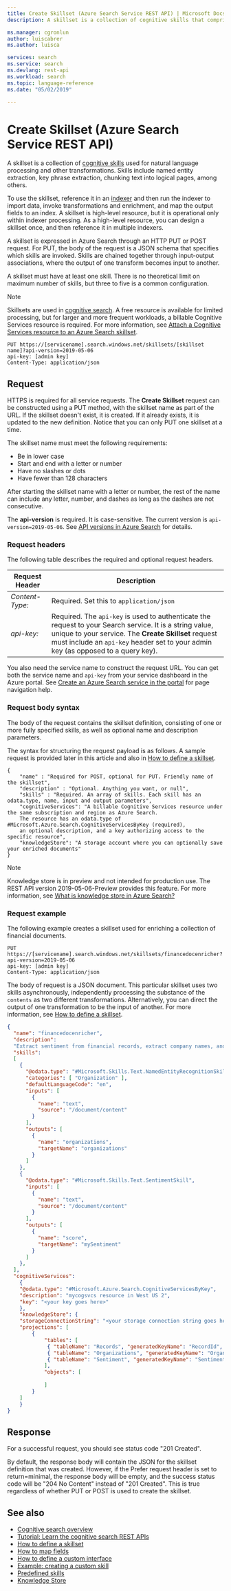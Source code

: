 ```yaml
---
title: Create Skillset (Azure Search Service REST API) | Microsoft Docs
description: A skillset is a collection of cognitive skills that comprise an enriched indexing pipeline in Azure Search.

ms.manager: cgronlun
author: luiscabrer
ms.author: luisca

services: search
ms.service: search
ms.devlang: rest-api
ms.workload: search
ms.topic: language-reference
ms.date: "05/02/2019"

---
```

# Create Skillset (Azure Search Service REST API)

A skillset is a collection of [cognitive skills](https://docs.microsoft.com/azure/search/cognitive-search-predefined-skills) used for natural language processing and other transformations. Skills include named entity extraction, key phrase extraction, chunking text into logical pages, among others.

To use the skillset, reference it in an [indexer](create-indexer.md) and then run the indexer to import data, invoke transformations and enrichment, and map the output fields to an index. A skillset is high-level resource, but it is operational only within indexer processing. As a high-level resource, you can design a skillset once, and then reference it in multiple indexers. 

A skillset is expressed in Azure Search through an HTTP PUT or POST request. For PUT, the body of the request is a JSON schema that specifies which skills are invoked. Skills are chained together through input-output associations, where the output of one transform becomes input to another.

A skillset must have at least one skill. There is no theoretical limit on maximum number of skills, but three to five is a common configuration.  

> [!NOTE]
> Skillsets are used in [cognitive search](https://docs.microsoft.com/azure/search/cognitive-search-concept-intro). A free resource is available for limited processing, but for larger and more frequent workloads, a billable Cognitive Services resource is required. For more information, see [Attach a Cognitive Services resource to an Azure Search skillset](https://docs.microsoft.com/azure/search/cognitive-search-attach-cognitive-services).

```http  
PUT https://[servicename].search.windows.net/skillsets/[skillset name]?api-version=2019-05-06
api-key: [admin key]
Content-Type: application/json
```  

## Request  
 HTTPS is required for all service requests. The **Create Skillset** request can be constructed using a PUT method, with the skillset name as part of the URL. If the skillset doesn't exist, it is created. If it already exists, it is updated to the new definition. Notice that you can only PUT one skillset at a time.  

 The skillset name must meet the following requirements:

- Be in lower case
- Start and end with a letter or number
- Have no slashes or dots
- Have fewer than 128 characters 

After starting the skillset name with a letter or number, the rest of the name can include any letter, number, and dashes as long as the dashes are not consecutive.  

 The **api-version** is required. It is case-sensitive. The current version is `api-version=2019-05-06`. See [API versions in Azure Search](https://docs.microsoft.com/azure/search/search-api-versions) for details. 


### Request headers  

 The following table describes the required and optional request headers.  

|Request Header|Description|  
|--------------------|-----------------|  
|*Content-Type:*|Required. Set this to `application/json`|  
|*api-key:*|Required. The `api-key` is used to authenticate the request to your Search service. It is a string value, unique to your service. The **Create Skillset** request must include an `api-key` header set to your admin key (as opposed to a query key).|  

You also need the service name to construct the request URL. You can get both the service name and `api-key` from your service dashboard in the Azure portal. See [Create an Azure Search service in the portal](https://docs.microsoft.com/azure/search/search-create-service-portal) for page navigation help.  

### Request body syntax  

The body of the request contains the skillset definition, consisting of one or more fully specified skills, as well as optional name and description parameters.  

The syntax for structuring the request payload is as follows. A sample request is provided later in this article and also in [How to define a skillset](https://docs.microsoft.com/azure/search/cognitive-search-defining-skillset).  

```
{   
    "name" : "Required for POST, optional for PUT. Friendly name of the skillset",  
    "description" : "Optional. Anything you want, or null",  
    "skills" : "Required. An array of skills. Each skill has an odata.type, name, input and output parameters",
    "cognitiveServices": "A billable Cognitive Services resource under the same subscription and region as Azure Search. 
    The resource has an odata.type of #Microsoft.Azure.Search.CognitiveServicesByKey (required), 
    an optional description, and a key authorizing access to the specific resource",
    "knowledgeStore": "A storage account where you can optionally save your enriched documents"
}  
```
> [!NOTE]
> Knowledge store is in preview and not intended for production use. The REST API version 2019-05-06-Preview provides this feature. For more information, see [What is knowledge store in Azure Search?](https://docs.microsoft.com/en-us/azure/search/knowledge-store-concept-intro)

### Request example
 The following example creates a skillset used for enriching a collection of financial documents.

```http
PUT https://[servicename].search.windows.net/skillsets/financedocenricher?api-version=2019-05-06
api-key: [admin key]
Content-Type: application/json
```

The body of request is a JSON document. This particular skillset uses two skills asynchronously, independently processing the substance of the `contents` as two different transformations. Alternatively, you can direct the output of one transformation to be the input of another. For more information, see [How to define a skillset](https://docs.microsoft.com/azure/search/cognitive-search-defining-skillset).

```json
{
  "name": "financedocenricher",
  "description": 
  "Extract sentiment from financial records, extract company names, and then find additional information about each company mentioned.",
  "skills":
  [
    {
      "@odata.type": "#Microsoft.Skills.Text.NamedEntityRecognitionSkill",
      "categories": [ "Organization" ],
      "defaultLanguageCode": "en",
      "inputs": [
        {
          "name": "text",
          "source": "/document/content"
        }
      ],
      "outputs": [
        {
          "name": "organizations",
          "targetName": "organizations"
        }
      ]
    },
    {
      "@odata.type": "#Microsoft.Skills.Text.SentimentSkill",
      "inputs": [
        {
          "name": "text",
          "source": "/document/content"
        }
      ],
      "outputs": [
        {
          "name": "score",
          "targetName": "mySentiment"
        }
      ]
    },
  ],
  "cognitiveServices": 
    {
    "@odata.type": "#Microsoft.Azure.Search.CognitiveServicesByKey",
    "description": "mycogsvcs resource in West US 2",
    "key": "<your key goes here>"
    },
    "knowledgeStore": { 
    "storageConnectionString": "<your storage connection string goes here>", 
    "projections": [ 
        { 
            "tables": [  
             { "tableName": "Records", "generatedKeyName": "RecordId", "source": "/document/Record"}, 
             { "tableName": "Organizations", "generatedKeyName": "OrganizationId", "source": "/document/organizations*"}, 
             { "tableName": "Sentiment", "generatedKeyName": "SentimentId", "source": "/document/mySentiment"}
            ], 
            "objects": [ 
               
            ]      
        }    
    ]     
    } 
}
```

## Response  

 For a successful request, you should see status code "201 Created".  

 By default, the response body will contain the JSON for the skillset definition that was created. However, if the Prefer request header is set to return=minimal, the response body will be empty, and the success status code will be "204 No Content" instead of "201 Created". This is true regardless of whether PUT or POST is used to create the skillset.   

## See also

+ [Cognitive search overview](https://docs.microsoft.com/azure/search/cognitive-search-concept-intro)
+ [Tutorial: Learn the cognitive search REST APIs](https://docs.microsoft.com/azure/search/cognitive-search-tutorial-blob)
+ [How to define a skillset](https://docs.microsoft.com/azure/search/cognitive-search-defining-skillset)
+ [How to map fields](https://docs.microsoft.com/azure/search/cognitive-search-output-field-mapping)
+ [How to define a custom interface](https://docs.microsoft.com/azure/search/cognitive-search-custom-skill-interface)
+ [Example: creating a custom skill](https://docs.microsoft.com/azure/search/cognitive-search-create-custom-skill-example)
+ [Predefined skills](https://docs.microsoft.com/azure/search/cognitive-search-predefined-skills)
+ [Knowledge Store](https://docs.microsoft.com/azure/search/knowledge-store-concept-intro)
